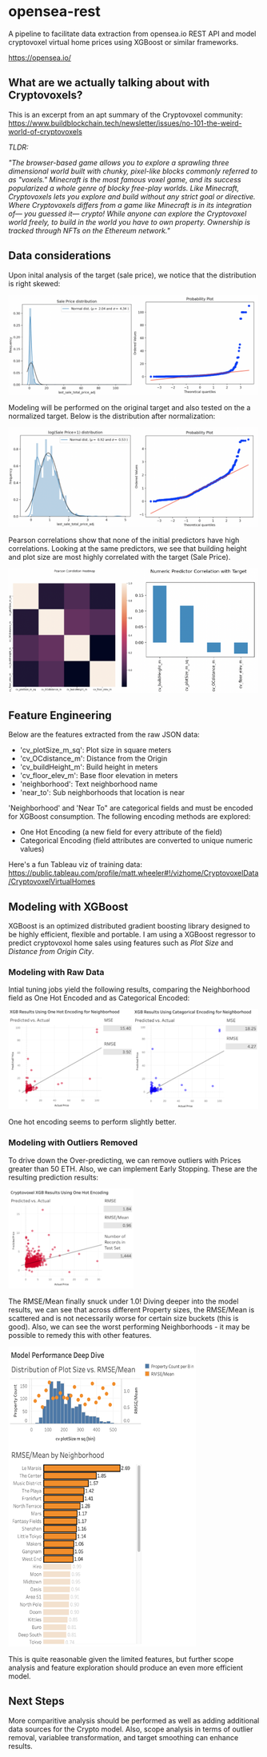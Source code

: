 # opensea-rest
A pipeline to facilitate data extraction from opensea.io REST API and model cryptovoxel virtual home prices using XGBoost or similar frameworks. 

https://opensea.io/

## What are we actually talking about with Cryptovoxels?

This is an excerpt from an apt summary of the Cryptovoxel community: https://www.buildblockchain.tech/newsletter/issues/no-101-the-weird-world-of-cryptovoxels

*TLDR:*

*"The browser-based game allows you to explore a sprawling three dimensional world built with chunky, pixel-like blocks commonly referred to as "voxels." Minecraft is the most famous voxel game, and its success popularized a whole genre of blocky free-play worlds. Like Minecraft, Cryptovoxels lets you explore and build without any strict goal or directive. Where Cryptovoxels differs from a game like Minecraft is in its integration of— you guessed it— crypto! While anyone can explore the Cryptovoxel world freely, to build in the world you have to own property. Ownership is tracked through NFTs on the Ethereum network."*

## Data considerations

Upon inital analysis of the target (sale price), we notice that the distribution is right skewed:

<img src="https://github.com/datavizhokie/opensea-rest/blob/main/img/Initial sale price distribution.png" width="250" height="200"><img src="https://github.com/datavizhokie/opensea-rest/blob/main/img/Initial sale price QQ plot.png" width="250" height="200">

Modeling will be performed on the original target and also tested on the a normalized target. Below is the distribution after normalization:

<img src="https://github.com/datavizhokie/opensea-rest/blob/main/img/log1p sale price distribution.png" width="250" height="200"><img src="https://github.com/datavizhokie/opensea-rest/blob/main/img/log1p sale price QQ plot.png" width="250" height="200">

Pearson correlations show that none of the initial predictors have high correlations. Looking at the same predictors, we see that building height and plot size are most highly correlated with the target (Sale Price).

<img src="https://github.com/datavizhokie/opensea-rest/blob/main/img/initial_pearson_corr.png" width="250" height="250"><img src="https://github.com/datavizhokie/opensea-rest/blob/main/img/num_pred_corr_w_target.png" width="250" height="250">


## Feature Engineering

Below are the features extracted from the raw JSON data:

* 'cv_plotSize_m_sq':  Plot size in square meters <br/>
* 'cv_OCdistance_m':   Distance from the Origin <br/>
* 'cv_buildHeight_m':  Build height in meters <br/>
* 'cv_floor_elev_m':   Base floor elevation in meters <br/>
* 'neighborhood':      Text neighborhood name <br/>
* 'near_to':           Sub neighborhoods that location is near <br/>

'Neighborhood' and 'Near To" are categorical fields and must be encoded for XGBoost consumption. The following encoding methods are explored:

* One Hot Encoding (a new field for every attribute of the field) <br/>
* Categorical Encoding (field attributes are converted to unique numeric values) <br/>

Here's a fun Tableau viz of training data: https://public.tableau.com/profile/matt.wheeler#!/vizhome/CryptovoxelData/CryptovoxelVirtualHomes

## Modeling with XGBoost

XGBoost is an optimized distributed gradient boosting library designed to be highly efficient, flexible and portable. I am using a XGBoost regressor to predict cryptovoxol home sales using features such as *Plot Size* and *Distance from Origin City*.

### Modeling with Raw Data

Intial tuning jobs yield the following results, comparing the Neighborhood field as One Hot Encoded and as Categorical Encoded:

<img src="https://github.com/datavizhokie/opensea-rest/blob/main/img/xgb_initial_1he.png" width="250" height="200"><img src="https://github.com/datavizhokie/opensea-rest/blob/main/img/xgb_initial_cat_encode.png" width="250" height="200">

One hot encoding seems to perform slightly better.

### Modeling with Outliers Removed

To drive down the Over-predicting, we can remove outliers with Prices greater than 50 ETH. Also, we can implement Early Stopping. These are the resulting prediction results:

<img src="https://github.com/datavizhokie/opensea-rest/blob/main/img/xgb_outliers_removed_1he.png" width="250" height="200">

The RMSE/Mean finally snuck under 1.0! Diving deeper into the model results, we can see that across different Property sizes, the RMSE/Mean is scattered and is not necessarily worse for certain size buckets (this is good). Also, we can see the worst performing Neighborhoods - it may be possible to remedy this with other features.

<img src="https://github.com/datavizhokie/opensea-rest/blob/main/img/performance_deep_dive.png" width="375" height="600">

This is quite reasonable given the limited features, but further scope analysis and feature exploration should produce an even more efficient model.

## Next Steps

More comparitive analysis should be performed as well as adding additional data sources for the Crypto model. Also, scope analysis in terms of outlier removal, variablee transformation, and target smoothing can enhance results.
